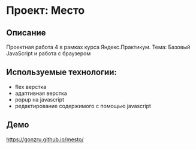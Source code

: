 # Проект: Место

## Описание

Проектная работа 4 в рамках курса Яндекс.Практикум. Тема: Базовый JavaScript и работа с браузером

## Используемые технологии:

- flex верстка
- адаптивная верстка
- popup на javascript
- редактирование содержимого с помощью javascript

## Демо
https://gonzru.github.io/mesto/
